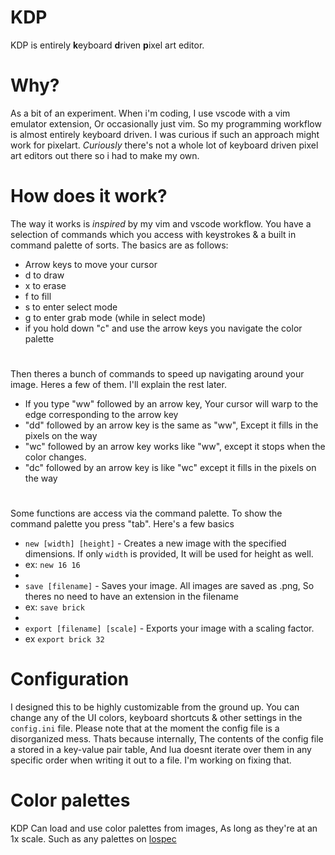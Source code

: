 # KDP
KDP is entirely **k**eyboard **d**riven **p**ixel art editor.

# Why?
As a bit of an experiment. When i'm coding, I use vscode with a vim emulator extension, Or occasionally just vim. So my programming workflow is almost entirely keyboard driven. I was curious if such an approach might work for pixelart. *Curiously* there's not a whole lot of keyboard driven pixel art editors out there so i had to make my own.

# How does it work?
The way it works is *inspired* by my vim and vscode workflow. You have a selection of commands which you access with keystrokes & a built in command palette of sorts. The basics are as follows:
* Arrow keys to move your cursor
* d to draw
* x to erase
* f to fill
* s to enter select mode
* g to enter grab mode (while in select mode)
* if you hold down "c" and use the arrow keys you navigate the color palette
#
Then theres a bunch of commands to speed up navigating around your image. Heres a few of them. I'll explain the rest later.
* If you type "ww" followed by an arrow key, Your cursor will warp to the edge corresponding to the arrow key
* "dd" followed by an arrow key is the same as "ww", Except it fills in the pixels on the way
* "wc" followed by an arrow key works like "ww", except it stops when the color changes.
* "dc" followed by an arrow key is like "wc" except it fills in the pixels on the way
#
Some functions are access via the command palette. To show the command palette you press "tab". Here's a few basics
* `new [width] [height]` - Creates a new image with the specified dimensions. If only `width` is provided, It will be used for height as well.
* ex: `new 16 16`
* 
* `save [filename]` - Saves your image. All images are saved as .png, So theres no need to have an extension in the filename
* ex: `save brick`
* 
* `export [filename] [scale]` - Exports your image with a scaling factor.
* ex `export brick 32`

# Configuration
I designed this to be highly customizable from the ground up. You can change any of the UI colors, keyboard shortcuts & other settings in the `config.ini` file. Please note that at the moment the config file is a disorganized mess. Thats because internally, The contents of the config file a stored in a key-value pair table, And lua doesnt iterate over them in any specific order when writing it out to a file. I'm working on fixing that.

# Color palettes
KDP Can load and use color palettes from images, As long as they're at an 1x scale. Such as any palettes on [lospec](https://lospec.com/palette-list)
